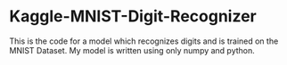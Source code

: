 # Kaggle-MNIST-Digit-Recognizer
This is the code for a model which recognizes digits and is trained on the MNIST Dataset. My model is written using only numpy and python.
